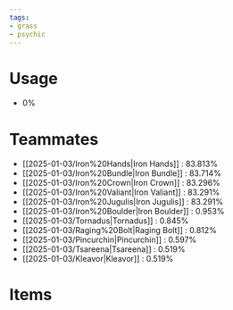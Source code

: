 ```yaml
---
tags:
- grass
- psychic
---
```

# Usage
- 0%
# Teammates
- [[2025-01-03/Iron%20Hands|Iron Hands]] : 83.813%
- [[2025-01-03/Iron%20Bundle|Iron Bundle]] : 83.714%
- [[2025-01-03/Iron%20Crown|Iron Crown]] : 83.296%
- [[2025-01-03/Iron%20Valiant|Iron Valiant]] : 83.291%
- [[2025-01-03/Iron%20Jugulis|Iron Jugulis]] : 83.291%
- [[2025-01-03/Iron%20Boulder|Iron Boulder]] : 0.953%
- [[2025-01-03/Tornadus|Tornadus]] : 0.845%
- [[2025-01-03/Raging%20Bolt|Raging Bolt]] : 0.812%
- [[2025-01-03/Pincurchin|Pincurchin]] : 0.597%
- [[2025-01-03/Tsareena|Tsareena]] : 0.519%
- [[2025-01-03/Kleavor|Kleavor]] : 0.519%
# Items